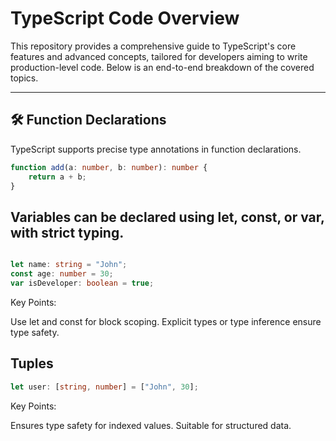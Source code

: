 # TypeScript Code Overview

This repository provides a comprehensive guide to TypeScript's core features and advanced concepts, tailored for developers aiming to write production-level code. Below is an end-to-end breakdown of the covered topics.

---

## 🛠️ **Function Declarations**
TypeScript supports precise type annotations in function declarations.

```typescript
function add(a: number, b: number): number {
    return a + b;
}
```

## Variables can be declared using let, const, or var, with strict typing.

```typescript

let name: string = "John";
const age: number = 30;
var isDeveloper: boolean = true;

```

Key Points:

Use let and const for block scoping.
Explicit types or type inference ensure type safety.

## Tuples

```typescript
let user: [string, number] = ["John", 30];
```

Key Points:

Ensures type safety for indexed values.
Suitable for structured data.

## 
